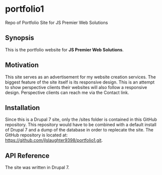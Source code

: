 portfolio1
==========

Repo of Portfolio Site for JS Premier Web Solutions

## Synopsis

This is the portfolio website for **JS Premier Web Solutions**.

## Motivation

This site serves as an advertisement for my website creation services. The biggest feature of the site itself is its responsive design. This is an attempt to show perspective clients their websites will also follow a responsive design. Perspective clients can reach me via the Contact link.

## Installation

Since this is a Drupal 7 site, only the /sites folder is contained in this GitHub repository. This repository would have to be combined with a default install of Drupal 7 and a dump of the database in order to replecate the site. The GitHub repository is located at: https://github.com/jlslaughter9398/portfolio1.git.

## API Reference

The site was written in Drupal 7.

